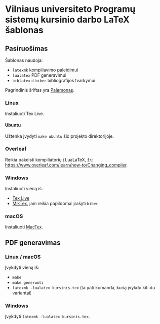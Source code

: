 # Vilniaus universiteto Programų sistemų kursinio darbo LaTeX šablonas

## Pasiruošimas

Šablonas naudoja:  
- `latexmk` kompiliavimo paleidimui  
- `lualatex` PDF generavimui  
- `biblatex` ir `biber` bibliografijos tvarkymui

Pagrindinis šriftas yra [Palemonas](https://vlkk.lt/palemonas).

### Linux

Instaliuoti Tex Live.

#### Ubuntu

Užtenka įvydyti `make ubuntu` šio projekto direktorijoje.

### Overleaf

Reikia pakeisti kompiliatorių į LuaLaTeX, žr.: https://www.overleaf.com/learn/how-to/Changing_compiler.

### Windows

Instaliuoti vieną iš:  
- [Tex Live](https://tug.org/texlive/windows.html)  
- [MikTex](https://miktex.org/download), jam reikia papildomai įrašyti `biber`

### macOS

Instaliuoti [MacTex](https://tug.org/mactex).

## PDF generavimas

### Linux / macOS

Įvykdyti vieną iš:  
- `make`  
- `make generuoti`  
- `latexmk -lualatex kursinis.tex` (ta pati komanda, kurią įvykdo kiti du variantai)

### Windows

Įvykdyti `latexmk -lualatex kursinis.tex`.
